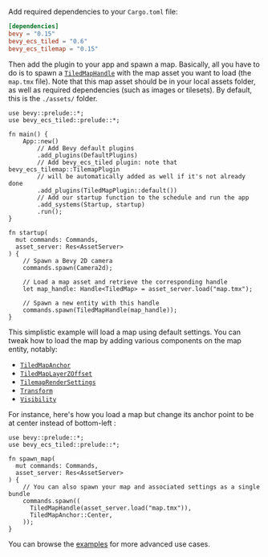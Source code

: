 
Add required dependencies to your `Cargo.toml` file:

```toml
[dependencies]
bevy = "0.15"
bevy_ecs_tiled = "0.6"
bevy_ecs_tilemap = "0.15"
```

Then add the plugin to your app and spawn a map.
Basically, all you have to do is to spawn a [`TiledMapHandle`](https://docs.rs/bevy_ecs_tiled/latest/bevy_ecs_tiled/struct.TiledMapHandle.html) with the map asset you want to load (the `map.tmx` file).
Note that this map asset should be in your local assets folder, as well as required dependencies (such as images or tilesets).
By default, this is the `./assets/` folder.

```rust,no_run
use bevy::prelude::*;
use bevy_ecs_tiled::prelude::*;

fn main() {
    App::new()
        // Add Bevy default plugins
        .add_plugins(DefaultPlugins)
        // Add bevy_ecs_tiled plugin: note that bevy_ecs_tilemap::TilemapPlugin
        // will be automatically added as well if it's not already done
        .add_plugins(TiledMapPlugin::default())
        // Add our startup function to the schedule and run the app
        .add_systems(Startup, startup)
        .run();
}

fn startup(
  mut commands: Commands,
  asset_server: Res<AssetServer>
) {
    // Spawn a Bevy 2D camera
    commands.spawn(Camera2d);

    // Load a map asset and retrieve the corresponding handle
    let map_handle: Handle<TiledMap> = asset_server.load("map.tmx");

    // Spawn a new entity with this handle
    commands.spawn(TiledMapHandle(map_handle));
}
```

This simplistic example will load a map using default settings.
You can tweak how to load the map by adding various components on the map entity, notably:

- [`TiledMapAnchor`](https://docs.rs/bevy_ecs_tiled/latest/bevy_ecs_tiled/map/components/enum.TiledMapAnchor.html)
- [`TiledMapLayerZOffset`](https://docs.rs/bevy_ecs_tiled/latest/bevy_ecs_tiled/map/components/struct.TiledMapLayerZOffset.html)
- [`TilemapRenderSettings`](https://docs.rs/bevy_ecs_tilemap/latest/bevy_ecs_tilemap/map/struct.TilemapRenderSettings.html)
- [`Transform`](https://docs.rs/bevy/latest/bevy/transform/components/struct.Transform.html)
- [`Visibility`](https://docs.rs/bevy/latest/bevy/render/view/visibility/enum.Visibility.html)

For instance, here's how you load a map but change its anchor point to be at center instead of bottom-left :

```rust,no_run
use bevy::prelude::*;
use bevy_ecs_tiled::prelude::*;

fn spawn_map(
  mut commands: Commands,
  asset_server: Res<AssetServer>
) {
    // You can also spawn your map and associated settings as a single bundle
    commands.spawn((
      TiledMapHandle(asset_server.load("map.tmx")),
      TiledMapAnchor::Center,
    ));
}
```

You can browse the [examples](https://github.com/adrien-bon/bevy_ecs_tiled/tree/main/examples/README.md) for more advanced use cases.
